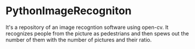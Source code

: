 # PythonImageRecogniton
It's a repository of an image recogntion software using open-cv.
It recognizes people from the picture as pedestrians and then spews out the number of them with the number of pictures and their ratio.
